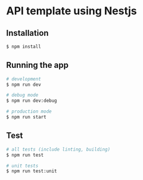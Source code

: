 # API template using Nestjs

## Installation

```bash
$ npm install
```

## Running the app

```bash
# development
$ npm run dev

# debug mode
$ npm run dev:debug

# production mode
$ npm run start
```

## Test

```bash
# all tests (include linting, building)
$ npm run test

# unit tests
$ npm run test:unit

```
